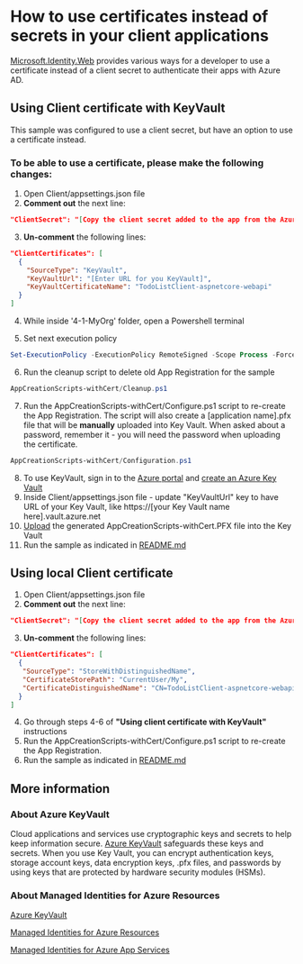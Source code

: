 # How to use certificates instead of secrets in your client applications

[Microsoft.Identity.Web](https://github.com/AzureAD/microsoft-identity-web/wiki/Certificates) provides various ways for a developer to use a certificate instead of a client secret to authenticate their apps with Azure AD.

## Using Client certificate with KeyVault

This sample was configured to use a client secret, but have an option to use a certificate instead.

### To be able to use a certificate, please make the following changes:

1. Open Client/appsettings.json file
2. **Comment out** the next line:

```json
"ClientSecret": "[Copy the client secret added to the app from the Azure portal]"
```

3. **Un-comment** the following lines:

```json
"ClientCertificates": [
  {
    "SourceType": "KeyVault",
    "KeyVaultUrl": "[Enter URL for you KeyVault]",
    "KeyVaultCertificateName": "TodoListClient-aspnetcore-webapi"
  }
]
```

4. While inside '4-1-MyOrg' folder, open a Powershell terminal

5. Set next execution policy

```powershell
Set-ExecutionPolicy -ExecutionPolicy RemoteSigned -Scope Process -Force
```

6. Run the cleanup script to delete old App Registration for the sample

```powershell
AppCreationScripts-withCert/Cleanup.ps1
```

7. Run the AppCreationScripts-withCert/Configure.ps1 script to re-create the App Registration. The script will also create a [application name].pfx file that will be **manually** uploaded into Key Vault. When asked about a password, remember it - you will need the password when uploading the certificate.

```powershell
AppCreationScripts-withCert/Configuration.ps1
```
8. To use KeyVault, sign in to the [Azure portal](https://portal.azure.com) and [create an Azure Key Vault](https://docs.microsoft.com/azure/key-vault/general/quick-create-portal)
9. Inside Client/appsettings.json file - update "KeyVaultUrl" key to have URL of your Key Vault, like https://[your Key Vault name here].vault.azure.net
10. [Upload](https://docs.microsoft.com/azure/key-vault/certificates/tutorial-import-certificate#import-a-certificate-to-key-vault) the generated AppCreationScripts-withCert\.PFX file into the Key Vault
11.  Run the sample as indicated in [README.md](README.md)

## Using local Client certificate

1. Open Client/appsettings.json file
2. **Comment out** the next line:

```json
"ClientSecret": "[Copy the client secret added to the app from the Azure portal]"
```

3. **Un-comment** the following lines:

```json
"ClientCertificates": [
  {
   "SourceType": "StoreWithDistinguishedName",
   "CertificateStorePath": "CurrentUser/My",
   "CertificateDistinguishedName": "CN=TodoListClient-aspnetcore-webapi"
  }
]
```

4. Go through steps 4-6 of **"Using client certificate with KeyVault"** instructions
5. Run the AppCreationScripts-withCert/Configure.ps1 script to re-create the App Registration.
6. Run the sample as indicated in [README.md](README.md)

## More information

### About Azure KeyVault

Cloud applications and services use cryptographic keys and secrets to help keep information secure. [Azure KeyVault](https://azure.microsoft.com/services/key-vault/) safeguards these keys and secrets. When you use Key Vault, you can encrypt authentication keys, storage account keys, data encryption keys, .pfx files, and passwords by using keys that are protected by hardware security modules (HSMs).

### About Managed Identities for Azure Resources

[Azure KeyVault](https://azure.microsoft.com/services/key-vault/#product-overview)

[Managed Identities for Azure Resources](https://docs.microsoft.com/azure/active-directory/managed-identities-azure-resources/)

[Managed Identities for Azure App Services](https://docs.microsoft.com/azure/app-service/overview-managed-identity?tabs=dotnet)
